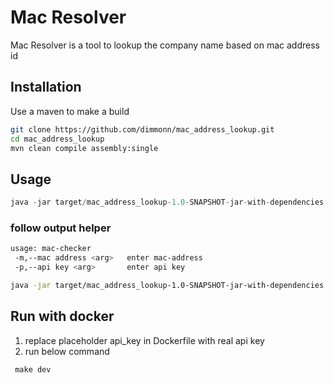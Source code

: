 
# Mac Resolver

Mac Resolver is a tool to lookup the company name based on mac address id

## Installation

Use a maven to make a build

```bash
git clone https://github.com/dimmonn/mac_address_lookup.git
cd mac_address_lookup
mvn clean compile assembly:single
```

## Usage

```java
java -jar target/mac_address_lookup-1.0-SNAPSHOT-jar-with-dependencies.jar
```
### follow output helper
```bash
usage: mac-checker
 -m,--mac address <arg>   enter mac-address
 -p,--api key <arg>       enter api key

java -jar target/mac_address_lookup-1.0-SNAPSHOT-jar-with-dependencies.jar -p {api_key} -m 44:38:39:ff:ef:57
```

## Run with docker
1. replace placeholder api_key in Dockerfile with real api key
2. run below command
```docker
 make dev
```